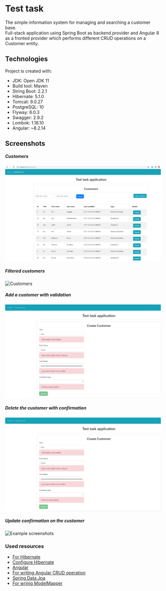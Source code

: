 # Test task

The simple information system for managing and searching a customer base.  
Full-stack application using Spring Boot as backend provider and Angular 8 
as a fronted provider which performs different CRUD operations on a Customer entity.
## Technologies
Project is created with:  
* JDK: Open JDK 11
* Build tool: Maven
* String Boot: 2.2.1
* Hibernate: 5.1.0
* Tomcat: 9.0.27
* PostgreSQL: 10
* Flyway: 6.0.3
* Swagger: 2.9.2
* Lombok: 1.18.10
* Angular: ~8.2.14


## Screenshots
##### Customers
![Customers](./client/src/assets/customers.png)
##### Filtered customers
![Customers](./client/src/assets/filtered-customers.png)
##### Add a customer with validation
![Example screenshots](./client/src/assets/add-customer.png)
##### Delete the customer with confirmation
![Example screenshots](./client/src/assets/add-customer.png)
##### Update confirmation on the customer
![Example screenshots](./client/src/assets/update-confirmation-customer.png)
### Used resources 
* [For Hibernate](https://www.baeldung.com/hibernate-5-spring)
* [Configure Hibernate ](https://www.springboottutorial.com/hibernate-jpa-tutorial-with-spring-boot-starter-jpa)
* [Angular](https://dzone.com/articles/java-8-springboot-angularjs-bootstrap-springdata-j)
* [For writing Angular CRUD operation](https://www.javaguides.net/2019/06/spring-boot-angular-8-crud-part-1-develop-springboot-crud-rest-apis.html)
* [Spring Data Jpa](https://www.javaguides.net/2018/09/spring-data-jpa-auditing-with-spring-boot2-and-mysql-example.html)
* [For wrinig ModelMapper](https://habr.com/ru/post/438808/)








